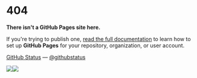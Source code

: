 # 404

**There isn't a GitHub Pages site here.**

If you're trying to publish one,
[read the full documentation](https://help.github.com/pages/)
to learn how to set up **GitHub Pages**
for your repository, organization, or user account.


[GitHub Status](https://githubstatus.com/) —
[@githubstatus](https://twitter.com/githubstatus)

[![](<Base64-Image-Removed>)](http://openai.github.io/)[![](<Base64-Image-Removed>)](http://openai.github.io/)